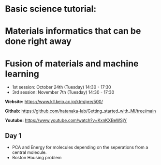# Basic science tutorial:
# Materials informatics that can be done right away 
# Fusion of materials and machine learning

- 1st session: October 24th (Tuesday) 14:30 - 17:30
- 3rd session: November 7th (Tuesday) 14:30 - 17:30

**Website:** https://www.kll.keio.ac.jp/ktm/pre/500/

**Github:** https://github.com/hatanaka-lab/Getting_started_with_MI/tree/main

**Youtube:** https://www.youtube.com/watch?v=KxnKXBeWSjY
## Day 1
- PCA and Energy for molecules depending on the seperations from a central molecule.
- Boston Housing problem
